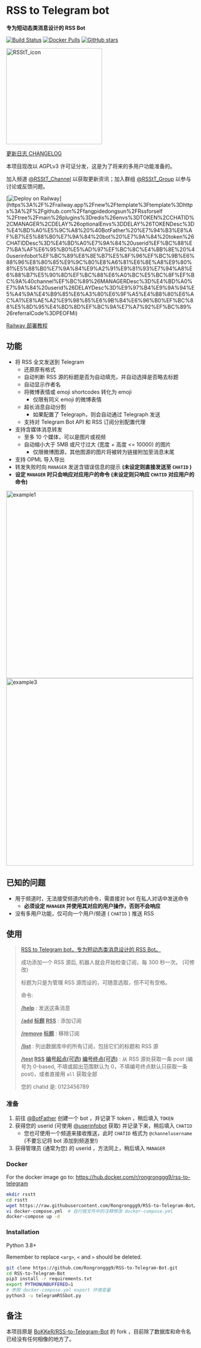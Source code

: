 # RSS to Telegram bot

**专为短动态类消息设计的 RSS Bot**

[![Build Status](https://img.shields.io/github/workflow/status/Rongronggg9/RSS-to-Telegram-Bot/Publish%20Docker%20image)](https://hub.docker.com/r/rongronggg9/rss-to-telegram)
[![Docker Pulls](https://img.shields.io/docker/pulls/rongronggg9/rss-to-telegram)](https://hub.docker.com/r/rongronggg9/rss-to-telegram)
[![GitHub stars](https://img.shields.io/github/stars/Rongronggg9/Rss-to-Telegram-Bot?style=social)](https://github.com/Rongronggg9/RSS-to-Telegram-Bot/stargazers)

<a href="https://github.com/Rongronggg9/RSS-to-Telegram-Bot"><img src="https://rongronggg9.github.io/external-resources/RSS-to-Telegram-Bot/RSStT_icon.svg" width = "256" height = "256"  alt="RSStT_icon"/><a/>

[更新日志 CHANGELOG](CHANGELOG.md)

本项目现改以 AGPLv3 许可证分发，这是为了将来的多用户功能准备的。

加入频道 [@RSStT_Channel](https://t.me/RSStT_Channel) 以获取更新资讯；加入群组 [@RSStT_Group](https://t.me/RSStT_Group) 以参与讨论或反馈问题。

[![Deploy on Railway](https://railway.app/button.svg)](https%3A%2F%2Frailway.app%2Fnew%2Ftemplate%3Ftemplate%3Dhttps%3A%2F%2Fgithub.com%2Ffangpidedongsun%2FRssforself
%2Ftree%2Fmain%26plugins%3Dredis%26envs%3DTOKEN%2CCHATID%2CMANAGER%2CDELAY%26optionalEnvs%3DDELAY%26TOKENDesc%3D%E4%BD%A0%E5%9C%A8%20%40BotFather%20%E7%94%B3%E8%AF%B7%E5%88%B0%E7%9A%84%20bot%20%E7%9A%84%20token%26CHATIDDesc%3D%E4%BD%A0%E7%9A%84%20userid%EF%BC%88%E7%BA%AF%E6%95%B0%E5%AD%97%EF%BC%8C%E4%BB%8E%20%40userinfobot%EF%BC%89%E8%8E%B7%E5%8F%96%EF%BC%9B%E6%88%96%E8%80%85%E9%9C%80%E8%A6%81%E6%8E%A8%E9%80%81%E5%88%B0%E7%9A%84%E9%A2%91%E9%81%93%E7%94%A8%E6%88%B7%E5%90%8D%EF%BC%88%E6%A0%BC%E5%BC%8F%EF%BC%9A%40channel%EF%BC%89%26MANAGERDesc%3D%E4%BD%A0%E7%9A%84%20userid%26DELAYDesc%3D%E9%97%B4%E9%9A%94%E5%A4%9A%E4%B9%85%E6%A3%80%E6%9F%A5%E4%B8%80%E6%AC%A1%E8%AE%A2%E9%98%85%E6%9B%B4%E6%96%B0%EF%BC%88%E5%8D%95%E4%BD%8D%EF%BC%9A%E7%A7%92%EF%BC%89%26referralCode%3DPEOFMi)

[Railway 部署教程](https://telegra.ph/%E9%80%9A%E8%BF%87-Railway-%E9%83%A8%E7%BD%B2-RSS-to-Telegram-Bot-09-13)

## 功能

- 将 RSS 全文发送到 Telegram
    - 还原原有格式
    - 自动判断 RSS 源的标题是否为自动填充，并自动选择是否略去标题
    - 自动显示作者名
    - 将微博表情或 emoji shortcodes 转化为 emoji
        - 仅限有同义 emoji 的微博表情
    - 超长消息自动分割
        - 如果配置了 Telegraph，则会自动通过 Telegraph 发送
    - 支持对 Telegram Bot API 和 RSS 订阅分别配置代理
- 支持含媒体消息转发
    - 至多 10 个媒体，可以是图片或视频
    - 自动缩小大于 5MB 或尺寸过大 (宽度 + 高度 <= 10000) 的图片
        - 仅限微博图源，其他图源的图片将被转为链接附加至消息末尾
- 支持 OPML 导入导出
- 转发失败时向 `MANAGER` 发送含错误信息的提示 **(未设定则直接发送至 `CHATID` )**
- **设定 `MANAGER` 时只会响应对应用户的命令 (未设定则只响应 `CHATID` 对应用户的命令)**

<img src="https://rongronggg9.github.io/external-resources/RSS-to-Telegram-Bot/example1.png" width = "500" alt="example1"/>
<img src="https://rongronggg9.github.io/external-resources/RSS-to-Telegram-Bot/example3.png" width = "500" alt="example3"/>

## 已知的问题

- 用于频道时，无法接受频道内的命令，需直接对 bot 在私人对话中发送命令
    - **必须设定 `MANAGER` 并使用其对应的用户操作，否则不会响应**
- 没有多用户功能，仅可向一个用户/频道 ( `CHATID` ) 推送 RSS

## 使用

> [RSS to Telegram bot，专为短动态类消息设计的 RSS Bot。](https://github.com/Rongronggg9/RSS-to-Telegram-Bot)
>
> 成功添加一个 RSS 源后, 机器人就会开始检查订阅，每 300 秒一次。 (可修改)
>
> 标题为只是为管理 RSS 源而设的，可随意选取，但不可有空格。
>
> 命令:
>
> **<u>/help</u>** : 发送这条消息
>
> **<u>/add</u> <u>标题</u> <u>RSS</u>** : 添加订阅
>
> **<u>/remove</u> <u>标题</u>** : 移除订阅
>
> **<u>/list</u>** : 列出数据库中的所有订阅，包括它们的标题和 RSS 源
>
> **<u>/test</u> <u>RSS</u> <u>编号起点(可选)</u> <u>编号终点(可选)</u>** : 从 RSS 源处获取一条 post (编号为 0-based, 不填或超出范围默认为 0，不填编号终点默认只获取一条 post)，或者直接用 `all` 获取全部
>
> 您的 chatid 是: 0123456789

### 准备

1. 前往 [@BotFather](https://t.me/BotFather) 创建一个 bot ，并记录下 token ，稍后填入 `TOKEN`
2. 获得您的 userid (可使用 [@userinfobot](https://t.me/userinfobot) 获取) 并记录下来，稍后填入 `CHATID`
    - 您也可使用一个频道来接收推送，此时 `CHATID` 格式为 `@channelusername` (不要忘记将 bot 添加到频道里!)
3. 获得管理员 (通常为您) 的 userid ，方法同上，稍后填入 `MANAGER`

### Docker

For the docker image go to: https://hub.docker.com/r/rongronggg9/rss-to-telegram

```sh
mkdir rsstt
cd rsstt
wget https://raw.githubusercontent.com/Rongronggg9/RSS-to-Telegram-Bot/master/docker-compose.yml.sample -O docker-compose.yml
vi docker-compose.yml  # 自行按文件中的注释修改 docker-compose.yml
docker-compose up -d
```

### Installation

Python 3.8+

Remember to replace `<arg>`, `<` and `>` should be deleted.

```sh
git clone https://github.com/Rongronggg9/RSS-to-Telegram-Bot.git
cd RSS-to-Telegram-Bot
pip3 install -r requirements.txt
export PYTHONUNBUFFERED=1
# 参照 docker-compose.yml export 环境变量
python3 -u telegramRSSbot.py
```

## 备注

本项目原是 [BoKKeR/RSS-to-Telegram-Bot](https://github.com/BoKKeR/RSS-to-Telegram-Bot) 的 fork ，目前除了数据库和命令名已经没有任何相像的地方了。

